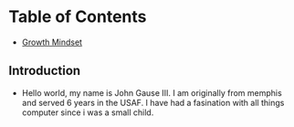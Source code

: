 # Table of Contents

* [Growth Mindset](Growth_Mindset.md)

## Introduction

* Hello world, my name is John Gause III. I am originally from memphis and served 6 years in the USAF. I have had a fasination with all things computer since i was a small child.


